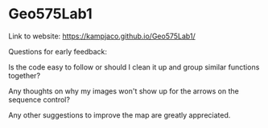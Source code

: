 # Geo575Lab1

Link to website: https://kampjaco.github.io/Geo575Lab1/

Questions for early feedback:

Is the code easy to follow or should I clean it up and group similar functions together?

Any thoughts on why my images won't show up for the arrows on the sequence control?

Any other suggestions to improve the map are greatly appreciated.
